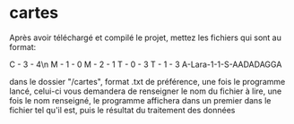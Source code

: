 # cartes
Après avoir téléchargé et compilé le projet,
mettez les fichiers qui sont au format:

C​ - 3 - 4\n
M​ - 1 - 0
M​ - 2 - 1
T​ - 0 - 3
T​ - 1 - 3
A​ -Lara-1-1-S-AADADAGGA

dans le dossier "/cartes", format .txt de préférence,
une fois le programme lancé, celui-ci vous demandera de renseigner le nom du fichier à lire,
une fois le nom renseigné, le programme affichera dans un premier dans le fichier tel qu'il est,
puis le résultat du traitement des données
